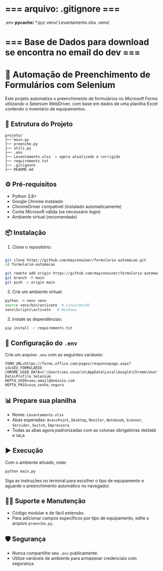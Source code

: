 # === arquivo: .gitignore ===
.env
__pycache__/
*.pyc
venv/
Levantamento.xlsx
.venv/

# === Base de Dados para download se encontra no email do dev  ===

# 🧾 Automação de Preenchimento de Formulários com Selenium

Este projeto automatiza o preenchimento de formulários no Microsoft Forms utilizando o Selenium WebDriver, com base em dados de uma planilha Excel contendo o inventário de equipamentos.

## 📁 Estrutura do Projeto

```
projeto/
├── main.py
├── preenche.py
├── utils.py
├── .env
├── Levantamento.xlsx  ← agora atualizado e corrigido
├── requirements.txt
├── .gitignore
├── README.md
```

## ⚙️ Pré-requisitos

- Python 3.8+
- Google Chrome instalado
- ChromeDriver compatível (instalado automaticamente)
- Conta Microsoft válida (se necessário login)
- Ambiente virtual (recomendado)

## 📦 Instalação

1. Clone o repositório:

```bash

git clone https://github.com/mayconwiner/formulario-automacao.git
cd formulario-automacao

git remote add origin https://github.com/mayconwiner/formulario-automacao.git
git branch -M main
git push -u origin main
```

2. Crie um ambiente virtual:

```bash
python -m venv venv
source venv/bin/activate  # Linux/macOS
venv\Scripts\activate   # Windows
```

3. Instale as dependências:

```bash
pip install -r requirements.txt
```

## 🔐 Configuração do `.env`

Crie um arquivo `.env` com as seguintes variáveis:

```env
FORM_URL=https://forms.office.com/pages/responsepage.aspx?id=SEU_FORMULARIO
CHROME_USER_DATA=C:\Users\seu.usuario\AppData\Local\Google\Chrome\User Data\Profile Selenium
HEPTA_USER=seu.email@dominio.com
HEPTA_PASS=sua_senha_segura
```

## 📊 Prepare sua planilha

- Nome: `Levantamento.xlsx`
- Abas esperadas: `AcessPoint`, `Desktop`, `Monitor`, `Notebook`, `Scanner`, `Servidor`, `Switch`, `Impressora`
- Todas as abas agora padronizadas com as colunas obrigatórias `UNIDADE` e `SALA`

## ▶️ Execução

Com o ambiente ativado, rode:

```bash
python main.py
```

Siga as instruções no terminal para escolher o tipo de equipamento e aguarde o preenchimento automático no navegador.

## 👨‍🔧 Suporte e Manutenção

- Código modular e de fácil extensão.
- Para adicionar campos específicos por tipo de equipamento, edite o arquivo `preenche.py`.

## 🛡️ Segurança

- Nunca compartilhe seu `.env` publicamente.
- Utilize variáveis de ambiente para armazenar credenciais com segurança.
